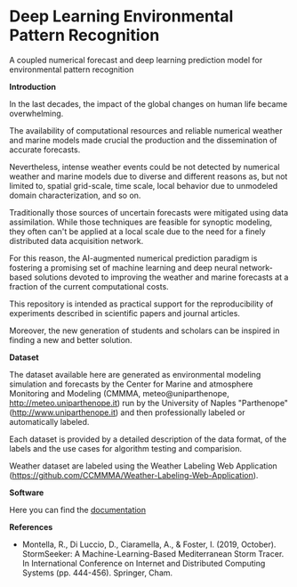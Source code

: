 # Deep Learning Environmental Pattern Recognition
A coupled numerical forecast and deep learning prediction model for environmental pattern recognition

**Introduction**

In the last decades, the impact of the global changes on human life became overwhelming.

The availability of computational resources and reliable numerical weather and marine models made crucial the production and the dissemination of accurate forecasts.

Nevertheless, intense weather events could be not detected by numerical weather and marine models due to diverse and different reasons as, but not limited to, spatial grid-scale, time scale, local behavior due to unmodeled domain characterization, and so on.

Traditionally those sources of uncertain forecasts were mitigated using data assimilation. While those techniques are feasible for synoptic modeling, they often can't be applied at a local scale due to the need for a finely distributed data acquisition network.

For this reason, the AI-augmented numerical prediction paradigm is fostering a promising set of machine learning and deep neural network-based solutions devoted to improving the weather and marine forecasts at a fraction of the current computational costs. 

This repository is intended as practical support for the reproducibility of experiments described in scientific papers and journal articles.

Moreover, the new generation of students and scholars can be inspired in finding a new and better solution.  

**Dataset**

The dataset available here are generated as environmental modeling simulation and forecasts by the Center for Marine and atmosphere Monitoring and Modeling (CMMMA, meteo@uniparthenope, http://meteo.uniparthenope.it) run by the University of Naples "Parthenope" (http://www.uniparthenope.it) and then professionally labeled or automatically labeled.

Each dataset is provided by a detailed description of the data format, of the labels and the use cases for algorithm testing and comparision.

Weather dataset are labeled using the Weather Labeling Web Application (https://github.com/CCMMMA/Weather-Labeling-Web-Application).

**Software**

Here you can find the [documentation](https://ccmmma.github.io/deep-learning-environmental-pattern-recognition/) 

**References**

* Montella, R., Di Luccio, D., Ciaramella, A., & Foster, I. (2019, October). StormSeeker: A Machine-Learning-Based Mediterranean Storm Tracer. In International Conference on Internet and Distributed Computing Systems (pp. 444-456). Springer, Cham.

